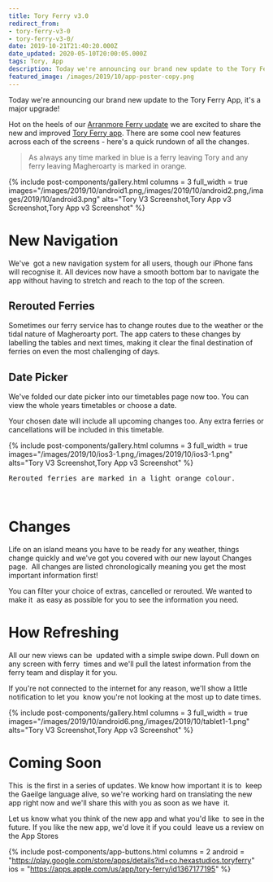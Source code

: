 ```yaml
---
title: Tory Ferry v3.0
redirect_from:
- tory-ferry-v3-0
- tory-ferry-v3-0/
date: 2019-10-21T21:40:20.000Z
date_updated: 2020-05-10T20:00:05.000Z
tags: Tory, App
description: Today we're announcing our brand new update to the Tory Ferry App, it's a major upgrade!
featured_image: /images/2019/10/app-poster-copy.png
---
```


Today we're announcing our brand new update to the Tory Ferry App, it's a major upgrade!

Hot on the heels of our [Arranmore Ferry update](https://blog.arranmorefastferry.com/arranmore-ferry-app-3/) we are excited to share the new and improved [Tory Ferry app](https://toryferry.com/app). There are some cool new features across each of the screens - here's a quick rundown of all the changes.

> As always any time marked in blue is a ferry leaving Tory and any ferry leaving Magheroarty is marked in orange.

{% include post-components/gallery.html
	columns = 3
	full_width = true
	images="/images/2019/10/android1.png,/images/2019/10/android2.png,/images/2019/10/android3.png"
	alts="Tory V3 Screenshot,Tory App v3 Screenshot,Tory App v3 Screenshot"
%}

# New Navigation

We've  got a new navigation system for all users, though our iPhone fans will recognise it. All devices now have a smooth bottom bar to navigate the app without having to stretch and reach to the top of the screen.

## Rerouted Ferries

Sometimes our ferry service has to change routes due to the weather or the tidal nature of Magheroarty port. The app caters to these changes by labelling the tables and next times, making it clear the final destination of ferries on even the most challenging of days.

## Date Picker

We've folded our date picker into our timetables page now too. You can view the whole years timetables or choose a date.

Your chosen date will include all upcoming changes too. Any extra ferries or cancellations will be included in this timetable.

{% include post-components/gallery.html
	columns = 3
	full_width = true
	images="/images/2019/10/ios3-1.png,/images/2019/10/ios3-1.png"
	alts="Tory V3 Screenshot,Tory App v3 Screenshot"
%}

<pre>Rerouted ferries are marked in a light orange colour.</pre>
<br/>

# Changes

Life on an island means you have to be ready for any weather, things change quickly and we've got you covered with our new layout Changes page.  All changes are listed chronologically meaning you get the most important information first!

You can filter your choice of extras, cancelled or rerouted. We wanted to make it  as easy as possible for you to see the information you need.

# How Refreshing

All our new views can be  updated with a simple swipe down. Pull down on any screen with ferry  times and we'll pull the latest information from the ferry team and display it for you.

If you're not connected to the internet for any reason, we'll show a little notification to let you  know you're not looking at the most up to date times.

{% include post-components/gallery.html
	columns = 3
	full_width = true
	images="/images/2019/10/android6.png,/images/2019/10/tablet1-1.png"
	alts="Tory V3 Screenshot,Tory App v3 Screenshot"
%}

# Coming Soon

This  is the first in a series of updates. We know how important it is to  keep the Gaeilge language alive, so we're working hard on translating the new app right now and we'll share this with you as soon as we have  it.

Let us know what you think of the new app and what you'd like  to see in the future. If you like the new app, we'd love it if you could  leave us a review on the App Stores

{% include post-components/app-buttons.html
	columns = 2
	android = "https://play.google.com/store/apps/details?id=co.hexastudios.toryferry"
	ios = "https://apps.apple.com/us/app/tory-ferry/id1367177195"
%}
